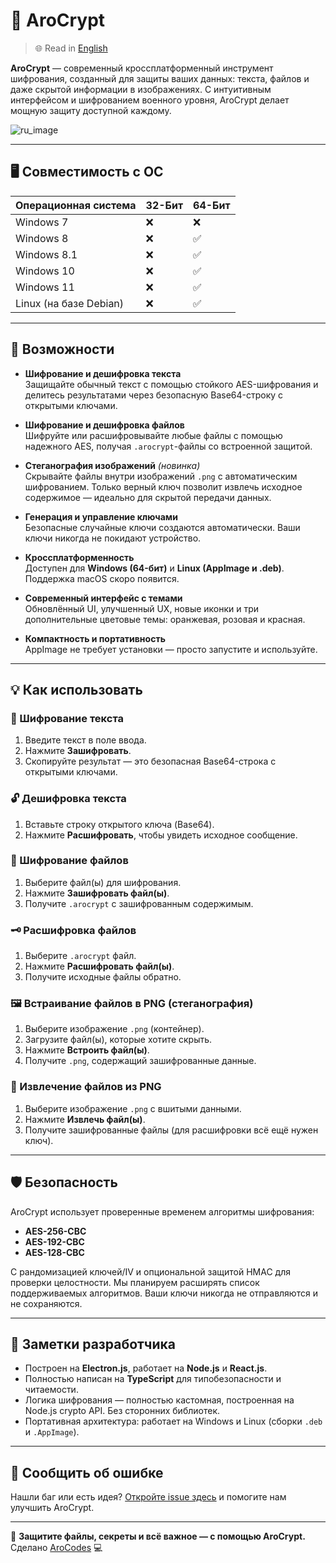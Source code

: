 # 🔐 AroCrypt
> 🌐 Read in [English](README.md)

**AroCrypt** — современный кроссплатформенный инструмент шифрования, созданный для защиты ваших данных: текста, файлов и даже скрытой информации в изображениях. С интуитивным интерфейсом и шифрованием военного уровня, AroCrypt делает мощную защиту доступной каждому.

![ru_image](https://github.com/user-attachments/assets/2bb3d7b5-75cf-4fa4-819b-c6410609b8bb)

---

## 🖥️ Совместимость с ОС

| Операционная система | 32-Бит | 64-Бит |
|----------------------|--------|--------|
| Windows 7            | ❌     | ❌     |
| Windows 8            | ❌     | ✅     |
| Windows 8.1          | ❌     | ✅     |
| Windows 10           | ❌     | ✅     |
| Windows 11           | ❌     | ✅     |
| Linux (на базе Debian) | ❌   | ✅     |

---

## 🚀 Возможности

- **Шифрование и дешифровка текста**  
  Защищайте обычный текст с помощью стойкого AES-шифрования и делитесь результатами через безопасную Base64-строку с открытыми ключами.

- **Шифрование и дешифровка файлов**  
  Шифруйте или расшифровывайте любые файлы с помощью надежного AES, получая `.arocrypt`-файлы со встроенной защитой.

- **Стеганография изображений** *(новинка)*  
  Скрывайте файлы внутри изображений `.png` с автоматическим шифрованием. Только верный ключ позволит извлечь исходное содержимое — идеально для скрытой передачи данных.

- **Генерация и управление ключами**  
  Безопасные случайные ключи создаются автоматически. Ваши ключи никогда не покидают устройство.

- **Кроссплатформенность**  
  Доступен для **Windows (64-бит)** и **Linux (AppImage и .deb)**. Поддержка macOS скоро появится.

- **Современный интерфейс с темами**  
  Обновлённый UI, улучшенный UX, новые иконки и три дополнительные цветовые темы: оранжевая, розовая и красная.

- **Компактность и портативность**  
  AppImage не требует установки — просто запустите и используйте.

---

## 💡 Как использовать

### 🔏 Шифрование текста
1. Введите текст в поле ввода.
2. Нажмите **Зашифровать**.
3. Скопируйте результат — это безопасная Base64-строка с открытыми ключами.

### 🔓 Дешифровка текста
1. Вставьте строку открытого ключа (Base64).
2. Нажмите **Расшифровать**, чтобы увидеть исходное сообщение.

### 📁 Шифрование файлов
1. Выберите файл(ы) для шифрования.
2. Нажмите **Зашифровать файл(ы)**.
3. Получите `.arocrypt` с зашифрованным содержимым.

### 🗝️ Расшифровка файлов
1. Выберите `.arocrypt` файл.
2. Нажмите **Расшифровать файл(ы)**.
3. Получите исходные файлы обратно.

### 🖼️ Встраивание файлов в PNG (стеганография)
1. Выберите изображение `.png` (контейнер).
2. Загрузите файл(ы), которые хотите скрыть.
3. Нажмите **Встроить файл(ы)**.
4. Получите `.png`, содержащий зашифрованные данные.

### 🧩 Извлечение файлов из PNG
1. Выберите изображение `.png` с вшитыми данными.
2. Нажмите **Извлечь файл(ы)**.
3. Получите зашифрованные файлы (для расшифровки всё ещё нужен ключ).

---

## 🛡️ Безопасность

AroCrypt использует проверенные временем алгоритмы шифрования:

- **AES-256-CBC**
- **AES-192-CBC**
- **AES-128-CBC**

С рандомизацией ключей/IV и опциональной защитой HMAC для проверки целостности. Мы планируем расширять список поддерживаемых алгоритмов. Ваши ключи никогда не отправляются и не сохраняются.

---

## 🧪 Заметки разработчика

- Построен на **Electron.js**, работает на **Node.js** и **React.js**.
- Полностью написан на **TypeScript** для типобезопасности и читаемости.
- Логика шифрования — полностью кастомная, построенная на Node.js crypto API. Без сторонних библиотек.
- Портативная архитектура: работает на Windows и Linux (сборки `.deb` и `.AppImage`).

---

## 🐛 Сообщить об ошибке

Нашли баг или есть идея? [Откройте issue здесь](https://github.com/OfficialAroCodes/AroCrypt/issues) и помогите нам улучшить AroCrypt.

---

🔐 **Защитите файлы, секреты и всё важное — с помощью AroCrypt.**  
Сделано [AroCodes](https://github.com/OfficialAroCodes) 💻
